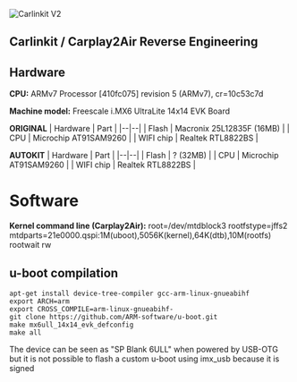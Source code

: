 
![Carlinkit V2](https://i.imgur.com/ZL3dq41.png)

## Carlinkit / Carplay2Air Reverse Engineering

## Hardware

**CPU:** ARMv7 Processor [410fc075] revision 5 (ARMv7), cr=10c53c7d

**Machine model:** Freescale i.MX6 UltraLite 14x14 EVK Board

**ORIGINAL**
| Hardware | Part |
|--|--|
| Flash | Macronix 25L12835F (16MB) |
| CPU | Microchip AT91SAM9260 |
| WIFI chip | Realtek RTL8822BS |

**AUTOKIT**
| Hardware | Part |
|--|--|
| Flash | ? (32MB) |
| CPU | Microchip AT91SAM9260 |
| WIFI chip | Realtek RTL8822BS |

# Software

**Kernel command line (Carplay2Air):** root=/dev/mtdblock3 rootfstype=jffs2 mtdparts=21e0000.qspi:1M(uboot),5056K(kernel),64K(dtb),10M(rootfs) rootwait rw

## u-boot compilation

	apt-get install device-tree-compiler gcc-arm-linux-gnueabihf
	export ARCH=arm
	export CROSS_COMPILE=arm-linux-gnueabihf-
	git clone https://github.com/ARM-software/u-boot.git
	make mx6ull_14x14_evk_defconfig
	make all
	
The device can be seen as "SP Blank 6ULL" when powered by USB-OTG but it is not possible to flash a custom u-boot using imx_usb because it is signed
